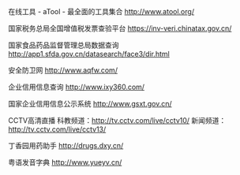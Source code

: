 在线工具 - aTool - 最全面的工具集合
http://www.atool.org/

国家税务总局全国增值税发票查验平台
https://inv-veri.chinatax.gov.cn/

国家食品药品监督管理总局数据查询
http://app1.sfda.gov.cn/datasearch/face3/dir.html

安全防卫网
http://www.aqfw.com/

企业信用信息查询
http://www.ixy360.com/

国家企业信用信息公示系统
http://www.gsxt.gov.cn/

CCTV高清直播
科教频道：http://tv.cctv.com/live/cctv10/
新闻频道：http://tv.cctv.com/live/cctv13/

丁香园用药助手
http://drugs.dxy.cn/

粤语发音字典
http://www.yueyv.cn/


